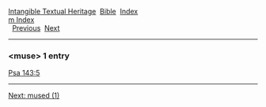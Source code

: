 [Intangible Textual Heritage](../../index)  [Bible](../index) 
[Index](index)   
[m Index](_m_)  
  [Previous](c07635)  [Next](c07637) 

------------------------------------------------------------------------

### &lt;muse&gt; 1 entry

[Psa 143:5](../kjv/psa143.htm#005)  

------------------------------------------------------------------------

[Next: mused (1)](c07637)
